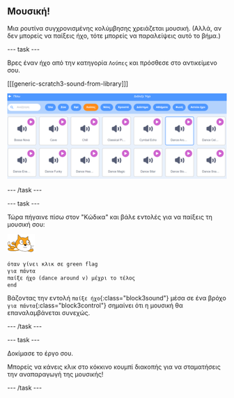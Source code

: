 ## Μουσική!

Μια ρουτίνα συγχρονισμένης κολύμβησης χρειάζεται μουσική. (Αλλά, αν δεν μπορείς να παίξεις ήχο, τότε μπορείς να παραλείψεις αυτό το βήμα.)

--- task ---

Βρες έναν ήχο από την κατηγορία `Λούπες` και πρόσθεσε στο αντικείμενο σου.

[[[generic-scratch3-sound-from-library]]]

![ο ήχος dance around επιλέγεται στη βιβλιοθήκη ήχων](images/swim-dance.png)

--- /task ---

--- task ---

Τώρα πήγαινε πίσω στον "Κώδικα" και βάλε εντολές για να παίξεις τη μουσική σου:

![αντικείμενο κολυμβητή](images/swimmer-sprite.png)

```blocks3
όταν γίνει κλικ σε green flag
για πάντα
παίξε ήχο (dance around v) μέχρι το τέλος
end
```

Βάζοντας την εντολή `παίξε ήχο`{:class="block3sound"} μέσα σε ένα βρόχο `για πάντα`{:class="block3control"} σημαίνει ότι η μουσική θα επαναλαμβάνεται συνεχώς.

--- /task ---

--- task ---

Δοκίμασε το έργο σου.

Μπορείς να κάνεις κλικ στο κόκκινο κουμπί διακοπής για να σταματήσεις την αναπαραγωγή της μουσικής!

--- /task ---

